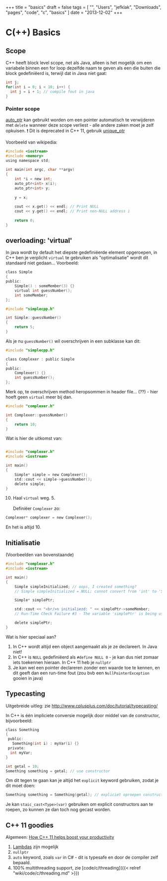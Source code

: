 +++
title = "basics"
draft = false
tags = [
    "",
    "Users",
    "jefklak",
    "Downloads",
    "pages",
    "code",
    "c",
    "basics"
]
date = "2013-12-02"
+++
# C(++) Basics 

## Scope 

C++ heeft block level scope, net als Java, alleen is het mogelijk om een variabele binnen een for loop dezelfde naam te geven als een die buiten die block gedefiniëerd is, terwijl dat in Java niet gaat:

```c
int j;
for(int i = 0; i < 10; i++) {
  int j = i + 1; // compile fout in java
}
```

### Pointer scope  

[auto_ptr](https://en.wikipedia.org/wiki/Auto_ptr) kan gebruikt worden om een pointer automatisch te verwijderen met `delete` wanneer deze scope verliest - alle andere zaken moet je zelf opkuisen. 
:exclamation: Dit is deprecated in C++ 11, gebruik [unique_ptr](https://en.wikipedia.org/wiki/Smart_pointer#unique_ptr)

Voorbeeld van wikipedia:

```c
#include <iostream>
#include <memory>
using namespace std;
 
int main(int argc, char **argv)
{
    int *i = new int;
    auto_ptr<int> x(i);
    auto_ptr<int> y;
 
    y = x;
 
    cout << x.get() << endl; // Print NULL
    cout << y.get() << endl; // Print non-NULL address i
 
    return 0;
}
```

## overloading: 'virtual' 

In java wordt by default het diepste gedefiniëerde element opgeroepen, in C++ ben je verplicht `virtual` te gebruiken als "optimalisatie" wordt dit standaard niet gedaan... Voorbeeld:

```c
class Simple
{
public:
	Simple() : someMember(3) {}
	virtual int guessNumber();
	int someMember;
};
```

```c
#include "simplecpp.h"

int Simple::guessNumber()
{
	return 5;
}
``` 

Als je nu `guessNumber()` wil overschrijven in een subklasse kan dit:

```c
#include "simplecpp.h"

class Complexer : public Simple
{
public:
	Complexer() {}
	int guessNumber();
};
```

Merk op, te overschrijven method heropsommen in header file... (??) - hier hoeft geen `virtual` meer bij dan.

```c
#include "complexer.h"

int Complexer::guessNumber()
{
	return 10;
}
```

Wat is hier de uitkomst van:

```c

#include "complexer.h"
#include <iostream>

int main()
{
	Simple* simple = new Complexer();
	std::cout << simple->guessNumber();
	delete simple;
}
```

10. Haal `virtual` weg. 5. <br/><br/>
Definiëer `Complexer` zo:

```c
Complexer* complexer = new Complexer();
```

En het is altijd 10.

## Initialisatie 

(Voorbeelden van bovenstaande)

```c
#include "complexer.h"
#include <iostream>

int main()
{
	Simple simpleInitialized; // oops, I created something?
	// Simple simpleInitialized = NULL; cannot convert from 'int' to 'Simple' (#define NULL 0)

	Simple* simplePtr;

	std::cout << "<br/>n initialiezd: " << simplePtr->someMember;
	// Run-Time Check Failure #3 - The variable 'simplePtr' is being used without being initialized

	delete simplePtr;
}
```

Wat is hier speciaal aan?

  1. In C++ wordt altijd een object aangemaakt als je ze declareert. In Java niet!
  2. In C++ is `NULL` gedefiniëerd als `#define NULL 0` - je kan dus niet zomaar iets toekennen hieraan. In C++ 11 heb je `nullptr`
  3. Je kan wel een pointer declareren zonder een waarde toe te kennen, en dit geeft dan een run-time fout (zou bvb een `NullPointerException` gooien in java)

## Typecasting 

Uitgebreide uitleg: zie http://www.cplusplus.com/doc/tutorial/typecasting/

In C++ is één impliciete conversie mogelijk door middel van de constructor, bijvoorbeeld:

```c
class Something
{
 public:
   Something(int i) : myVar(i) {}
 private:
  int myVar;
}

int getal = 10;
Something something = getal; // use constructor
```

Om dit tegen te gaan kan je altijd het `explicit` keyword gebruiken, zodat je dit moet doen:

```c
Something something = Something(getal); // expliciet oproepen constructor
```

Je kan `staic_cast<Type>(var)` gebruiken om explicit constructors aan te roepen, zo kunnen ze dan toch nog gecast worden. 

## C++ 11 goodies 

Algemeen: [How C++ 11 helps boost your productivity](http://www.informit.com/articles/article.aspx?p=1910142)

  1. [Lambdas](http://www.codeproject.com/Articles/277612/Using-lambdas-Cplusplus-vs-Csharp-vs-Cplusplus-CX) zijn mogelijk
  2. `nullptr`
  3. `auto` keyword, zoals `var` in C# - dit is typesafe en door de compiler zelf bepaald. 
  4. 100% multithreading support, zie [code/c/threading]({{< relref "wiki/code/c/threading.md" >}})